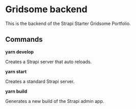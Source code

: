 # Gridsome backend

This is the backend of the Strapi Starter Gridsome Portfolio.

## Commands

**yarn develop**

Creates a Strapi server that auto reloads.

**yarn start**

Creates a standard Strapi server.

**yarn build**

Generates a new build of the Strapi admin app.
